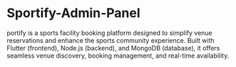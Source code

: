 # Sportify-Admin-Panel
portify is a sports facility booking platform designed to simplify venue reservations and enhance the sports community experience. Built with Flutter (frontend), Node.js (backend), and MongoDB (database), it offers seamless venue discovery, booking management, and real-time availability.
